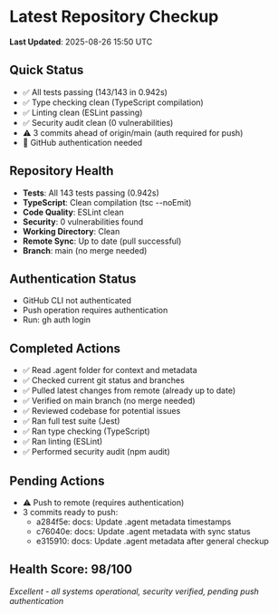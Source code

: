 # Latest Repository Checkup
**Last Updated**: 2025-08-26 15:50 UTC

## Quick Status
- ✅ All tests passing (143/143 in 0.942s)
- ✅ Type checking clean (TypeScript compilation)
- ✅ Linting clean (ESLint passing)
- ✅ Security audit clean (0 vulnerabilities)
- ⚠️ 3 commits ahead of origin/main (auth required for push)
- 🔐 GitHub authentication needed

## Repository Health
- **Tests**: All 143 tests passing (0.942s)
- **TypeScript**: Clean compilation (tsc --noEmit)
- **Code Quality**: ESLint clean
- **Security**: 0 vulnerabilities found
- **Working Directory**: Clean
- **Remote Sync**: Up to date (pull successful)
- **Branch**: main (no merge needed)

## Authentication Status
- GitHub CLI not authenticated
- Push operation requires authentication
- Run: gh auth login

## Completed Actions
- ✅ Read .agent folder for context and metadata
- ✅ Checked current git status and branches
- ✅ Pulled latest changes from remote (already up to date)
- ✅ Verified on main branch (no merge needed)
- ✅ Reviewed codebase for potential issues
- ✅ Ran full test suite (Jest)
- ✅ Ran type checking (TypeScript)
- ✅ Ran linting (ESLint)
- ✅ Performed security audit (npm audit)

## Pending Actions
- ⚠️ Push to remote (requires authentication)
- 3 commits ready to push:
  - a284f5e: docs: Update .agent metadata timestamps
  - c76040e: docs: Update .agent metadata with sync status
  - e315910: docs: Update .agent metadata after general checkup

## Health Score: 98/100
*Excellent - all systems operational, security verified, pending push authentication*